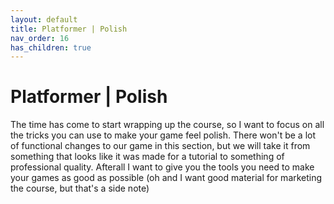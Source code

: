 ```yaml
---
layout: default
title: Platformer | Polish
nav_order: 16
has_children: true
---
```


# Platformer | Polish

The time has come to start wrapping up the course, so I want to focus on all the tricks you can use to make your game feel polish. There won't be a lot of functional changes to our game in this section, but we will take it from something that looks like it was made for a tutorial to something of professional quality. Afterall I want to give you the tools you need to make your games as good as possible (oh and I want good material for marketing the course, but that's a side note)
